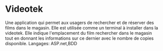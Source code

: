 # Videotek
Une application qui permet aux usagers de rechercher et de réserver des films dans le magasin.
Elle est utilisée comme un terminal à installer dans la videotek.
Elle indique l'emplacement du film rechercher dans le magasin tout en donnant les informations sur ce dernier avec le nombre de copies disponible.
Langages: ASP.net,BDD
